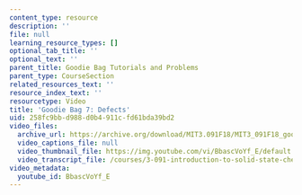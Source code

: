 ```yaml
---
content_type: resource
description: ''
file: null
learning_resource_types: []
optional_tab_title: ''
optional_text: ''
parent_title: Goodie Bag Tutorials and Problems
parent_type: CourseSection
related_resources_text: ''
resource_index_text: ''
resourcetype: Video
title: 'Goodie Bag 7: Defects'
uid: 258fc9bb-d988-d0b4-911c-fd61bda39bd2
video_files:
  archive_url: https://archive.org/download/MIT3.091F18/MIT3_091F18_goodie_bag_7_300k.mp4
  video_captions_file: null
  video_thumbnail_file: https://img.youtube.com/vi/BbascVoYf_E/default.jpg
  video_transcript_file: /courses/3-091-introduction-to-solid-state-chemistry-fall-2018/b142e5dce1534100556cb68e435c1a95_BbascVoYf_E.pdf
video_metadata:
  youtube_id: BbascVoYf_E
---
```

